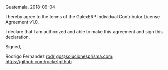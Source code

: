 Guatemala, 2018-09-04

I hereby agree to the terms of the GalexERP Individual Contributor License
Agreement v1.0.

I declare that I am authorized and able to make this agreement and sign this
declaration.

Signed,

Rodrigo Fernandez rodrigo@solucionesprisma.com https://github.com/rocketgithub
